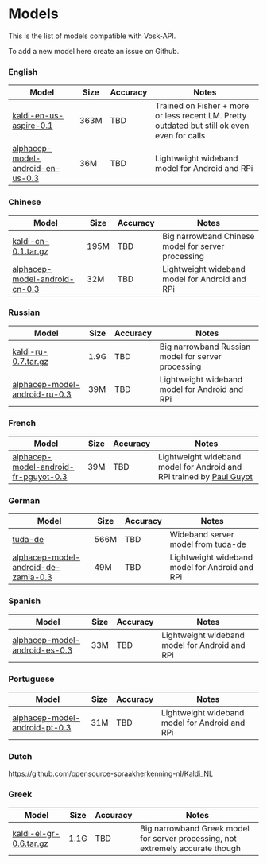 # Models

This is the list of models compatible with Vosk-API.

To add a new model here create an issue on Github.

### English

| Model                                                                                                     | Size  | Accuracy   | Notes                                                                                        |
|-----------------------------------------------------------------------------------------------------------|-------|------------|----------------------------------------------------------------------------------------------|
| [kaldi-en-us-aspire-0.1](http://alphacephei.com/kaldi/kaldi-en-us-aspire-0.1.tar.gz)                      |  363M |   TBD      | Trained on Fisher + more or less recent LM. Pretty outdated but still ok even even for calls |
| [alphacep-model-android-en-us-0.3](http://alphacephei.com/kaldi/alphacep-model-android-en-us-0.3.tar.gz)  |  36M  |   TBD      | Lightweight wideband model for Android and RPi                                               |

### Chinese

| Model                                                                                                     | Size  | Accuracy   | Notes                                                                                        |
|-----------------------------------------------------------------------------------------------------------|-------|------------|----------------------------------------------------------------------------------------------|
| [kaldi-cn-0.1.tar.gz](http://alphacephei.com/kaldi/kaldi-cn-0.1.tar.gz.tar.gz)                            |  195M |   TBD      | Big narrowband Chinese model for server processing                                           |
| [alphacep-model-android-cn-0.3](http://alphacephei.com/kaldi/alphacep-model-android-cn-0.3.tar.gz)        |  32M  |   TBD      | Lightweight wideband model for Android and RPi                                               |

### Russian

| Model                                                                                                     | Size  | Accuracy   | Notes                                                                                        |
|-----------------------------------------------------------------------------------------------------------|-------|------------|----------------------------------------------------------------------------------------------|
| [kaldi-ru-0.7.tar.gz](http://alphacephei.com/kaldi/kaldi-ru-0.7.tar.gz)                                   |  1.9G |   TBD      | Big narrowband Russian model for server processing                                           |
| [alphacep-model-android-ru-0.3](http://alphacephei.com/kaldi/alphacep-model-android-ru-0.3.tar.gz)        |  39M  |   TBD      | Lightweight wideband model for Android and RPi                                               |

### French

| Model                                                                                                                   | Size  | Accuracy   | Notes                                                                                        |
|-------------------------------------------------------------------------------------------------------------------------|-------|------------|----------------------------------------------------------------------------------------------|
| [alphacep-model-android-fr-pguyot-0.3](http://alphacephei.com/kaldi/alphacep-model-android-fr-pguyot-0.3.tar.gz)        |  39M  |   TBD      | Lightweight wideband model for Android and RPi trained by [Paul Guyot](https://github.com/pguyot/zamia-speech/releases) |

### German

| Model                                                                                                     | Size  | Accuracy   | Notes                                                                                                |
|-----------------------------------------------------------------------------------------------------------|-------|------------|------------------------------------------------------------------------------------------------------|
| [tuda-de](http://ltdata1.informatik.uni-hamburg.de/kaldi_tuda_de/de_400k_nnet3chain_tdnn1f_2048_sp_bi.tar.bz2)        |  566M |   TBD      | Wideband server model from [tuda-de](https://github.com/uhh-lt/kaldi-tuda-de)            |
| [alphacep-model-android-de-zamia-0.3](http://alphacephei.com/kaldi/alphacep-model-android-de-zamia-0.3.tar.gz)        |  49M  |   TBD      | Lightweight wideband model for Android and RPi                                           |

### Spanish

| Model                                                                                                     | Size  | Accuracy   | Notes                                                                                        |
|-----------------------------------------------------------------------------------------------------------|-------|------------|----------------------------------------------------------------------------------------------|
| [alphacep-model-android-es-0.3](http://alphacephei.com/kaldi/alphacep-model-android-es-0.3.tar.gz)        |  33M  |   TBD      | Lightweight wideband model for Android and RPi                                               |

### Portuguese

| Model                                                                                                     | Size  | Accuracy   | Notes                                                                                        |
|-----------------------------------------------------------------------------------------------------------|-------|------------|----------------------------------------------------------------------------------------------|
| [alphacep-model-android-pt-0.3](http://alphacephei.com/kaldi/alphacep-model-android-pt-0.3.tar.gz)        |  31M  |   TBD      | Lightweight wideband model for Android and RPi                                               |

### Dutch

https://github.com/opensource-spraakherkenning-nl/Kaldi_NL

### Greek

| Model                                                                                                     | Size  | Accuracy   | Notes                                                                                        |
|-----------------------------------------------------------------------------------------------------------|-------|------------|----------------------------------------------------------------------------------------------|
| [kaldi-el-gr-0.6.tar.gz](http://alphacephei.com/kaldi/kaldi-el-gr-0.6.tar.gz.tar.gz)                      |  1.1G |   TBD      | Big narrowband Greek model for server processing, not extremely accurate though        |
